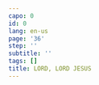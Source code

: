 ```yaml
---
capo: 0
id: 0
lang: en-us
page: '36'
step: ''
subtitle: ''
tags: []
title: LORD, LORD JESUS
---
```

